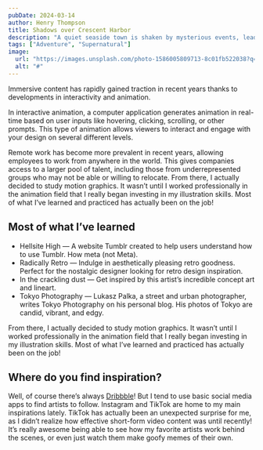 ```yaml
---
pubDate: 2024-03-14
author: Henry Thompson
title: Shadows over Crescent Harbor
description: "A quiet seaside town is shaken by mysterious events, leading a group of friends to investigate the supernatural forces at play."
tags: ["Adventure", "Supernatural"]
image:
  url: "https://images.unsplash.com/photo-1586005809713-8c01fb522038?q=80&w=2940&auto=format&fit=crop&ixlib=rb-4.0.3&ixid=M3wxMjA3fDB8MHxwaG90by1wYWdlfHx8fGVufDB8fHx8fA%3D%3D"
  alt: "#"
---
```


Immersive content has rapidly gained traction in recent years thanks to developments in interactivity and animation.

In interactive animation, a computer application generates animation in real-time based on user inputs like hovering, clicking, scrolling, or other prompts. This type of animation allows viewers to interact and engage with your design on several different levels.

Remote work has become more prevalent in recent years, allowing employees to work from anywhere in the world. This gives companies access to a larger pool of talent, including those from underrepresented groups who may not be able or willing to relocate.
From there, I actually decided to study motion graphics. It wasn’t until I worked professionally in the animation field that I really began investing in my illustration skills. Most of what I’ve learned and practiced has actually been on the job!

## Most of what I’ve learned

- Hellsite High — A website Tumblr created to help users understand how to use Tumblr. How meta (not Meta).
- Radically Retro — Indulge in aesthetically pleasing retro goodness. Perfect for the nostalgic designer looking for retro design inspiration.
- In the crackling dust — Get inspired by this artist’s incredible concept art and lineart.
- Tokyo Photography — Lukasz Palka, a street and urban photographer, writes Tokyo Photography on his personal blog. His photos of Tokyo are candid, vibrant, and edgy.

From there, I actually decided to study motion graphics. It wasn’t until I worked professionally in the animation field that I really began investing in my illustration skills. Most of what I’ve learned and practiced has actually been on the job!

## Where do you find inspiration?

Well, of course there’s always [Dribbble](https://www.dribbble.com)! But I tend to use basic social media apps to find artists to follow. Instagram and TikTok are home to my main inspirations lately. TikTok has actually been an unexpected surprise for me, as I didn’t realize how effective short-form video content was until recently! It’s really awesome being able to see how my favorite artists work behind the scenes, or even just watch them make goofy memes of their own.
